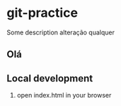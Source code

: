 # git-practice

Some description
alteração qualquer

## Olá

## Local development

1. open index.html in your browser